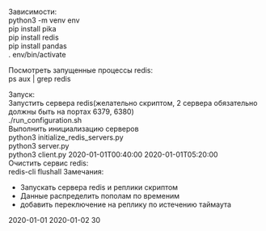 Зависимости:  
python3 -m venv env  
pip install pika  
pip install redis   
pip install pandas   
. env/bin/activate  

Посмотреть запущенные процессы redis:  
ps aux | grep redis  
  
Запуск:  
Запустить сервера redis(желательно скриптом, 2 сервера обязательно должны быть на портах 6379, 6380)    
./run_configuration.sh    
Выполнить инициализацию серверов   
python3 initialize_redis_servers.py   
python3 server.py   
python3 client.py 2020-01-01T00:40:00 2020-01-01T05:20:00   
Очистить сервис redis:  
redis-cli flushall
Замечания:   
- Запускать сервера redis  и реплики скриптом    
- Данные распределить пополам по временим   
- добавить переключение на реплику по истечению таймаута   


2020-01-01 2020-01-02 30